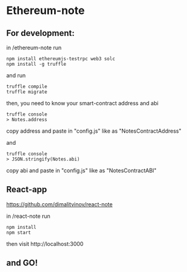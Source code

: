 # Ethereum-note

## For development:


in /ethereum-note run
```shell
npm install ethereumjs-testrpc web3 solc
npm install -g truffle
```

and run
```shell
truffle compile
truffle migrate
```
then, you need to know your smart-contract address and abi
```shell
truffle console
> Notes.address
```
copy address and paste in "config.js" like as "NotesContractAddress"

and
```shell
truffle console
> JSON.stringify(Notes.abi)
```
copy abi and paste in "config.js" like as "NotesContractABI"

## React-app
https://github.com/dimalitvinov/react-note

in /react-note run
```shell
npm install
npm start
```

then visit http://localhost:3000

## and GO!

